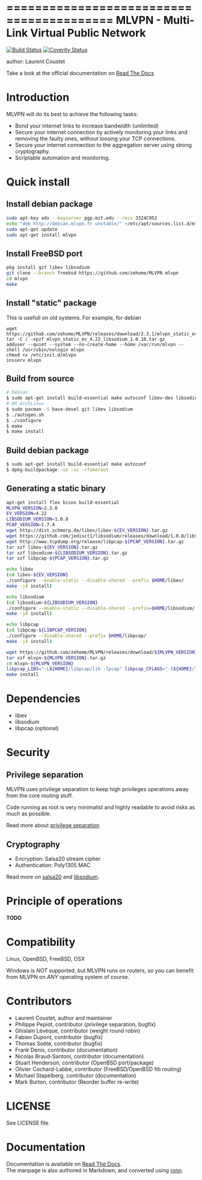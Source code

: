 =========================================
MLVPN - Multi-Link Virtual Public Network
=========================================
[![Build Status](https://travis-ci.org/zehome/MLVPN.svg?branch=master)](https://travis-ci.org/zehome/MLVPN)
[![Coverity Status](https://scan.coverity.com/projects/4405/badge.svg)](https://scan.coverity.com/projects/4405)

author: Laurent Coustet <ed arobase zehome.com>

Take a look at the official documentation on [Read The Docs](http://mlvpn.readthedocs.org/en/latest/)

Introduction
============
MLVPN will do its best to achieve the following tasks:

  * Bond your internet links to increase bandwidth (unlimited)
  * Secure your internet connection by actively monitoring
    your links and removing the faulty ones, without loosing
    your TCP connections.
  * Secure your internet connection to the aggregation server using
    strong cryptography.
  * Scriptable automation and monitoring.

Quick install
=============

Install debian package
----------------------
```sh
sudo apt-key adv --keyserver pgp.mit.edu --recv 3324C952
echo "deb http://debian.mlvpn.fr unstable/" >/etc/apt/sources.list.d/mlvpn.list
sudo apt-get update
sudo apt-get install mlvpn
```

Install FreeBSD port
--------------------
```sh
pkg install git libev libsodium
git clone --branch freebsd https://github.com/zehome/MLVPN mlvpn
cd mlvpn
make
```

Install "static" package
------------------------
This is usefull on old systems. For example, for debian
```
wget https://github.com/zehome/MLVPN/releases/download/2.3.1/mlvpn_static_ev_4.22_libsodium_1.0.10.tar.gz
tar -C / -xpzf mlvpn_static_ev_4.22_libsodium_1.0.10.tar.gz
adduser --quiet --system --no-create-home --home /var/run/mlvpn --shell /usr/sbin/nologin mlvpn
chmod +x /etc/init.d/mlvpn
insserv mlvpn
```

Build from source
-----------------
```sh
# Debian
$ sudo apt-get install build-essential make autoconf libev-dev libsodium-dev libpcap-dev
# OR ArchLinux
$ sudo pacman -S base-devel git libev libsodium
$ ./autogen.sh
$ ./configure
$ make
$ make install
```

Build debian package
--------------------
```sh
$ sudo apt-get install build-essential make autoconf
$ dpkg-buildpackage -us -uc -rfakeroot
```

Generating a static binary
--------------------------
```sh
apt-get install flex bison build-essential
MLVPN_VERSION=2.3.0
EV_VERSION=4.22
LIBSODIUM_VERSION=1.0.8
PCAP_VERSION=1.7.4
wget http://dist.schmorp.de/libev/libev-${EV_VERSION}.tar.gz
wget https://github.com/jedisct1/libsodium/releases/download/1.0.8/libsodium-${LIBSODIUM_VERSION}.tar.gz
wget http://www.tcpdump.org/release/libpcap-${PCAP_VERSION}.tar.gz
tar xzf libev-${EV_VERSION}.tar.gz
tar xzf libsodium-${LIBSODIUM_VERSION}.tar.gz
tar xzf libpcap-${PCAP_VERSION}.tar.gz

echo libev
(cd libev-${EV_VERSION}
./configure --enable-static --disable-shared --prefix $HOME/libev/
make -j4 install)

echo libsodium
(cd libsodium-${LIBSODIUM_VERSION}
./configure --enable-static --disable-shared --prefix=$HOME/libsodium/
make -j4 install)

echo libpcap
(cd libpcap-${LIBPCAP_VERSION}
./configure --disable-shared --prefix $HOME/libpcap/
make -j4 install)

wget https://github.com/zehome/MLVPN/releases/download/${MLVPN_VERSION}/mlvpn-${MLVPN_VERSION}.tar.gz
tar xzf mlvpn-${MLVPN_VERSION}.tar.gz
cd mlvpn-${MLVPN_VERSION}
libpcap_LIBS="-L${HOME}/libpcap/lib -lpcap" libpcap_CFLAGS="-I${HOME}/libpcap/include" libsodium_LIBS="-L${HOME}/libsodium/lib -lsodium" libsodium_CFLAGS=-I${HOME}/libsodium/include libev_LIBS="-L${HOME}/libev/lib -lev" libev_CFLAGS=-I${HOME}/libev/include ./configure --enable-filters LDFLAGS="-Wl,-Bdynamic" --prefix=${HOME}/mlvpn/
make install
```

Dependencies
============
  - libev
  - libsodium
  - libpcap (optional)

Security
========

Privilege separation
--------------------
MLVPN uses privilege separation to keep high privileges operations
away from the core routing stuff.

Code running as root is very minimalist and highly readable to
avoid risks as much as possible.

Read more about [privilege separation](http://en.wikipedia.org/wiki/Privilege_separation)

Cryptography
------------
  * Encryption: Salsa20 stream cipher
  * Authentication: Poly1305 MAC

Read more on [salsa20](http://cr.yp.to/salsa20.html) and [libsodium](http://doc.libsodium.org/).


Principle of operations
=======================
**TODO**

Compatibility
=============
Linux, OpenBSD, FreeBSD, OSX

Windows is *NOT* supported, but MLVPN runs on routers, so you can
benefit from MLVPN on *ANY* operating system of course.

Contributors
============
  * Laurent Coustet, author and maintainer
  * Philippe Pepiot, contributor (privilege separation, bugfix)
  * Ghislain Lévèque, contributor (weight round robin)
  * Fabien Dupont, contributor (bugfix)
  * Thomas Soëte, contributor (bugfix)
  * Frank Denis, contributor (documentation)
  * Nicolas Braud-Santoni, contributor (documentation)
  * Stuart Henderson, contributor (OpenBSD port/package)
  * Olivier Cochard-Labbé, contributor (FreeBSD/OpenBSD fib routing)
  * Michael Stapelberg, contributor (documentation)
  * Mark Burton, contributor (Reorder buffer re-write)

LICENSE
=======
See LICENSE file.

Documentation
=============
Documentation is available on [Read The Docs](http://mlvpn.readthedocs.org/en/latest/).  
The manpage is also authored in Markdown, and converted using [ronn](http://rtomayko.github.com/ronn/).
